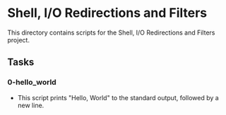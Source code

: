 # Shell, I/O Redirections and Filters

This directory contains scripts for the Shell, I/O Redirections and Filters project.

## Tasks

### 0-hello_world
- This script prints "Hello, World" to the standard output, followed by a new line.
